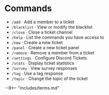 # Commands

- `/add` · Add a member to a ticket
- `/blacklist` · View or modify the blacklist
- `/close` · Close a ticket channel
- `/help` · List the commands you have access to
- `/new` · Create a new ticket
- `/panel` · Create a new ticket panel
- `/remove` · Remove a member from a ticket
- `/settings` · Configure Discord Tickets
- `/stats` · Display ticket statistics
- `/survey` · View survey responses
- `/tag` · Use a tag response
- `/topic` · Change the topic of the ticket

<!-- do not delete -->
--8<-- "includes/terms.md"
<!-- /do not delete -->
